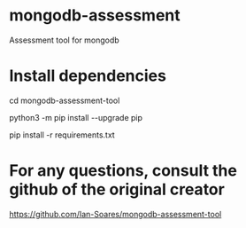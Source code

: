 # mongodb-assessment
Assessment tool for mongodb


# Install dependencies
cd mongodb-assessment-tool

python3 -m pip install --upgrade pip

pip install -r requirements.txt


# For any questions, consult the github of the original creator

https://github.com/Ian-Soares/mongodb-assessment-tool
